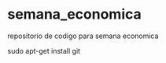 semana_economica
================

repositorio de codigo para semana economica


sudo apt-get install git
